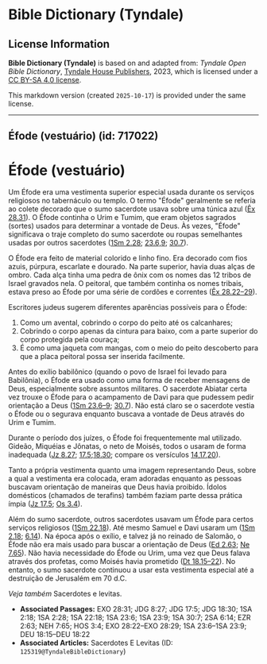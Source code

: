 # Bible Dictionary (Tyndale)

## License Information

**Bible Dictionary (Tyndale)** is based on and adapted from: _Tyndale Open Bible Dictionary_, [Tyndale House Publishers](https://tyndaleopenresources.com/), 2023, which is licensed under a [CC BY-SA 4.0 license](https://creativecommons.org/licenses/by-sa/4.0/legalcode.en).

This markdown version (created `2025-10-17`) is provided under the same license.



--------------------------------

## Éfode (vestuário) (id: 717022)

Éfode (vestuário)
=================

Um Éfode era uma vestimenta superior especial usada durante os serviços religiosos no tabernáculo ou templo. O termo "Éfode" geralmente se referia ao colete decorado que o sumo sacerdote usava sobre uma túnica azul ([Êx 28\.31](https://ref.ly/Exod28:31)). O Éfode continha o Urim e Tumim, que eram objetos sagrados (sortes) usados para determinar a vontade de Deus. Às vezes, "Éfode" significava o traje completo do sumo sacerdote ou roupas semelhantes usadas por outros sacerdotes ([1Sm 2\.28](https://ref.ly/1Sam2:28); [23\.6,9](https://ref.ly/1Sam23:6,1Sam23:9); [30\.7](https://ref.ly/1Sam30:7)).

O Éfode era feito de material colorido e linho fino. Era decorado com fios azuis, púrpura, escarlate e dourado. Na parte superior, havia duas alças de ombro. Cada alça tinha uma pedra de ônix com os nomes das 12 tribos de Israel gravados nela. O peitoral, que também continha os nomes tribais, estava preso ao Éfode por uma série de cordões e correntes ([Êx 28\.22–29](https://ref.ly/Exod28:22-Exod28:29)).

Escritores judeus sugerem diferentes aparências possíveis para o Éfode:

1. Como um avental, cobrindo o corpo do peito até os calcanhares;
2. Cobrindo o corpo apenas da cintura para baixo, com a parte superior do corpo protegida pela couraça;
3. É como uma jaqueta com mangas, com o meio do peito descoberto para que a placa peitoral possa ser inserida facilmente.

Antes do exílio babilônico (quando o povo de Israel foi levado para Babilônia), o Éfode era usado como uma forma de receber mensagens de Deus, especialmente sobre assuntos militares. O sacerdote Abiatar certa vez trouxe o Éfode para o acampamento de Davi para que pudessem pedir orientação a Deus ([1Sm 23\.6–9](https://ref.ly/1Sam23:6-1Sam23:9); [30\.7](https://ref.ly/1Sam30:7)). Não está claro se o sacerdote vestia o Éfode ou o segurava enquanto buscava a vontade de Deus através do Urim e Tumim.

Durante o período dos juízes, o Éfode foi frequentemente mal utilizado. Gideão, Miquéias e Jônatas, o neto de Moisés, todos o usaram de forma inadequada ([Jz 8\.27](https://ref.ly/Judg8:27); [17\.5](https://ref.ly/Judg17:5);[18\.30](https://ref.ly/Judg18:30); compare os versículos [14](https://ref.ly/Judg18:14),[17](https://ref.ly/Judg18:17),[20](https://ref.ly/Judg18:20)).

Tanto a própria vestimenta quanto uma imagem representando Deus, sobre a qual a vestimenta era colocada, eram adoradas enquanto as pessoas buscavam orientação de maneiras que Deus havia proibido. Ídolos domésticos (chamados de terafins) também faziam parte dessa prática ímpia ([Jz 17\.5](https://ref.ly/Judg17:5); [Os 3\.4](https://ref.ly/Hos3:4)).

Além do sumo sacerdote, outros sacerdotes usavam um Éfode para certos serviços religiosos ([1Sm 22\.18](https://ref.ly/1Sam22:18)). Até mesmo Samuel e Davi usaram um ([1Sm 2\.18](https://ref.ly/1Sam2:18); [6\.14](https://ref.ly/2Sam6:14)). Na época após o exílio, e talvez já no reinado de Salomão, o Éfode não era mais usado para buscar a orientação de Deus ([Ed 2\.63](https://ref.ly/Ezra2:63); [Ne 7\.65](https://ref.ly/Neh7:65)). Não havia necessidade do Éfode ou Urim, uma vez que Deus falava através dos profetas, como Moisés havia prometido ([Dt 18\.15–22](https://ref.ly/Deut18:15-Deut18:22)). No entanto, o sumo sacerdote continuou a usar esta vestimenta especial até a destruição de Jerusalém em 70 d.C.

*Veja também* Sacerdotes e levitas.

* **Associated Passages:** EXO 28:31; JDG 8:27; JDG 17:5; JDG 18:30; 1SA 2:18; 1SA 2:28; 1SA 22:18; 1SA 23:6; 1SA 23:9; 1SA 30:7; 2SA 6:14; EZR 2:63; NEH 7:65; HOS 3:4; EXO 28:22–EXO 28:29; 1SA 23:6–1SA 23:9; DEU 18:15–DEU 18:22
* **Associated Articles:** Sacerdotes E Levitas (ID: `125319@TyndaleBibleDictionary`)

